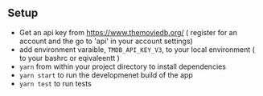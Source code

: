 ## Setup
- Get an api key from https://www.themoviedb.org/ ( register for an account and the go to 'api' in your account settings)
- add environment varaible, `TMDB_API_KEY_V3`, to your local environment ( to your bashrc or eqivaleentt ) 
- `yarn` from within your project directory to install dependencies
- `yarn start` to run the developmenet build of the app
- `yarn test` to run tests